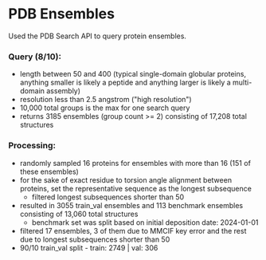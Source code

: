# PDB Ensembles

Used the PDB Search API to query protein ensembles.

### Query (8/10):
- length between 50 and 400 (typical single-domain globular proteins, anything smaller is likely a peptide and anything larger is likely a multi-domain assembly)
- resolution less than 2.5 angstrom ("high resolution")
- 10,000 total groups is the max for one search query
- returns 3185 ensembles (group count >= 2) consisting of 17,208 total structures

### Processing:
- randomly sampled 16 proteins for ensembles with more than 16 (151 of these ensembles)
- for the sake of exact residue to torsion angle alignment between proteins, set the representative sequence as the longest subsequence
    - filtered longest subsequences shorter than 50
- resulted in 3055 train_val ensembles and 113 benchmark ensembles consisting of 13,060 total structures
    - benchmark set was split based on initial deposition date: 2024-01-01
- filtered 17 ensembles, 3 of them due to MMCIF key error and the rest due to longest subsequences shorter than 50
- 90/10 train_val split - train: 2749 | val: 306

